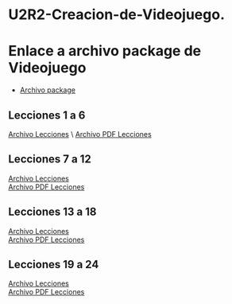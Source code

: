 # U2R2-Creacion-de-Videojuego.

# Enlace a archivo package de Videojuego 
- [Archivo package](https://github.com/Sergio473/U2R2-Creacion_de_Videojuegos./releases/Plataform2D) 
## Lecciones 1 a 6
[Archivo Lecciones](https://drive.google.com/file/d/1_U-35ROzeabyEa8KaAW9m6fU30DF-qEL/view?usp=sharing](https://drive.google.com/file/d/1t7OuhfVgacPPOgQpkI0htEWY_nQs5Ajk/view?usp=sharing)) \
[Archivo PDF Lecciones](https://drive.google.com/file/d/1zCoi7e20UE5Is5ZJy0z0RzwIqwmQMLTJ/view?usp=sharing)

## Lecciones 7 a 12
[Archivo Lecciones](https://drive.google.com/file/d/1v7ZtLBj1xPPiKQbHcc27PL7jbv8NLr-C/view?usp=drive_link) \
[Archivo PDF Lecciones](https://drive.google.com/file/d/1LWO-JkDu9IMMpOs_ktlKf3l5IBqmKnJY/view?usp=sharing)

## Lecciones 13 a 18
[Archivo Lecciones](https://drive.google.com/file/d/10RjUNMgrxRptf_PI8eKKCNx72nmV_3jn/view?usp=sharing) \
[Archivo PDF Lecciones](https://drive.google.com/file/d/1TkxWMeN8penWSeZvVeZ9Di5KI1WXRXKM/view?usp=sharing)

## Lecciones 19 a 24
[Archivo Lecciones](https://drive.google.com/file/d/1zUkiykVjfa45fcQDZpwI2woEVBjh1RkX/view?usp=sharing) \
[Archivo PDF Lecciones](https://drive.google.com/file/d/1P6vLlwg07HI2un4tNVDiPC5PqGrM6gDi/view?usp=sharing)
